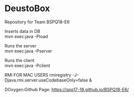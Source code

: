 # DeustoBox
Repository for Team BSPQ18-E6

Inserts data in DB <br>
mvn exec:java -Pload

Runs the server<br>
mvn exec:java -Pserver

Runs the client<br>
mvn exec:java -Pclient

RMI FOR MAC USERS
rmiregistry -J-Djava.rmi.server.useCodebaseOnly=false &

DOxygen:Github Page: https://spq17-18.github.io/BSPQ18-E6/

